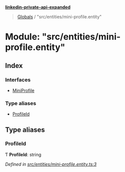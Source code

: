 **[linkedin-private-api-expanded](../README.md)**

> [Globals](../globals.md) / "src/entities/mini-profile.entity"

# Module: "src/entities/mini-profile.entity"

## Index

### Interfaces

* [MiniProfile](../interfaces/_src_entities_mini_profile_entity_.miniprofile.md)

### Type aliases

* [ProfileId](_src_entities_mini_profile_entity_.md#profileid)

## Type aliases

### ProfileId

Ƭ  **ProfileId**: string

*Defined in [src/entities/mini-profile.entity.ts:3](https://github.com/khanhtranngoccva/linkedin-private-api/blob/e33dfd5/src/entities/mini-profile.entity.ts#L3)*
